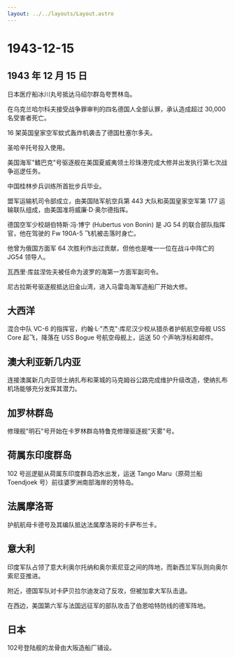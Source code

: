 ```yaml
---
layout: ../../layouts/Layout.astro
---
```


# 1943-12-15

## 1943 年 12 月 15 日

日本医疗船冰川丸号抵达马绍尔群岛夸贾林岛。

在乌克兰哈尔科夫接受战争罪审判的四名德国人全部认罪，承认造成超过 30,000
名受害者死亡。

16 架英国皇家空军蚊式轰炸机袭击了德国杜塞尔多夫。

圣哈辛托号投入使用。

美国海军"鳍巴克"号驱逐舰在美国夏威夷领土珍珠港完成大修并出发执行第七次战争巡逻任务。

中国桂林步兵训练所首批步兵毕业。

盟军运输机司令部成立，由美国陆军航空兵第 443 大队和英国皇家空军第 177
运输联队组成，由美国准将威廉·D·奥尔德指挥。

德国空军少校胡伯特斯·冯·博宁 (Hubertus von Bonin) 是 JG 54
的联合部队指挥官，他在驾驶的 Fw 190A-5 飞机被击落时身亡。

他曾为俄国方面军 64 次胜利作出过贡献，但他也是唯一一位在战斗中阵亡的
JG54 领导人。

瓦西里·库兹涅佐夫被任命为波罗的海第一方面军副司令。

尼古拉斯号驱逐舰抵达旧金山湾，进入马雷岛海军造船厂开始大修。

## 大西洋

混合中队 VC-6 的指挥官，约翰·L·"杰克"·库尼汉少校从猎杀者护航航空母舰 USS
Core 起飞，降落在 USS Bogue 号航空母舰上，运送 50 个声呐浮标和邮件。

## 澳大利亚新几内亚

连接澳属新几内亚领土纳扎布和莱城的马克姆谷公路完成维护升级改造，使纳扎布机场能够充分发挥其潜力。

## 加罗林群岛

修理舰"明石"号开始在卡罗林群岛特鲁克修理驱逐舰"天雾"号。

## 荷属东印度群岛

102 号巡逻艇从荷属东印度群岛泗水出发，运送 Tango Maru（原荷兰船
Toendjoek 号）前往婆罗洲南部海岸的劳特岛。

## 法属摩洛哥

护航航母卡德号及其编队抵达法属摩洛哥的卡萨布兰卡。

## 意大利

印度军队占领了意大利奥尔托纳和奥尔索尼亚之间的阵地，而新西兰军队则向奥尔索尼亚推进。

附近，德国军队对卡萨贝拉尔迪发动了反攻，但被加拿大军队击退。

在西边，美国第六军与法国远征军的部队攻击了伯恩哈特防线的德军阵地。

## 日本

102号登陆舰的龙骨由大阪造船厂铺设。